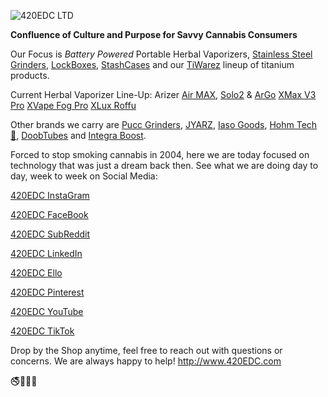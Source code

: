 
![420EDC LTD](https://user-images.githubusercontent.com/106893063/172053517-35f245f5-c21f-48d4-852d-c27d019ca043.png)

**Confluence of Culture and Purpose for Savvy Cannabis Consumers** 

Our Focus is _Battery Powered_ Portable Herbal Vaporizers, [Stainless Steel Grinders](https://www.420edc.com/grinders/), [LockBoxes](https://www.420edc.com/storage-solutions/lockbox/), [StashCases](https://www.420edc.com/storage-solutions/stashcase/) and our [TiWarez](https://www.420edc.com/tiwarez/) lineup of titanium products.  

Current Herbal Vaporizer Line-Up:
Arizer [Air MAX](https://www.420edc.com/arizer/air-max/), [Solo2](https://www.420edc.com/arizer/solo-2/) & [ArGo](https://www.420edc.com/arizer/argo/)
[XMax V3 Pro](https://www.420edc.com/xmax/)
[XVape Fog Pro](https://www.420edc.com/topgreen/xvape-fog-pro/)
[XLux Roffu](https://www.420edc.com/search.php?search_query=Roffu&section=product)

Other brands we carry are [Pucc Grinders](https://www.420edc.com/grinders/pucc-grinder/), [JYARZ](https://www.420edc.com/storage-solutions/jyarz/), [Iaso Goods](https://www.420edc.com/iaso-goods/), [Hohm Tech 🔋](https://www.420edc.com/hohm-tech/), [DoobTubes](https://www.420edc.com/storage-solutions/doob-tubes/) and [Integra Boost](https://www.420edc.com/integra/).  

Forced to stop smoking cannabis in 2004, here we are today focused on technology that was just a dream back then.  See what we are doing day to day, week to week on Social Media:

[420EDC InstaGram](https://www.instagram.com/420EDC/)

[420EDC FaceBook](https://www.facebook.com/420edc/)

[420EDC SubReddit](https://www.reddit.com/r/420EDC/)

[420EDC LinkedIn](http://www.linkedin.com/company/420edc)

[420EDC Ello](https://ello.co/420edc)

[420EDC Pinterest](https://www.pinterest.com/420edc/)

[420EDC YouTube](https://www.youtube.com/channel/UCOvhSWkxw90zQ9PVh1ztVJw)

[420EDC TikTok](https://www.tiktok.com/@420edc)

Drop by the Shop anytime, feel free to reach out with questions or concerns.  We are always happy to help!
http://www.420EDC.com

🚭🌲🌳🌴
